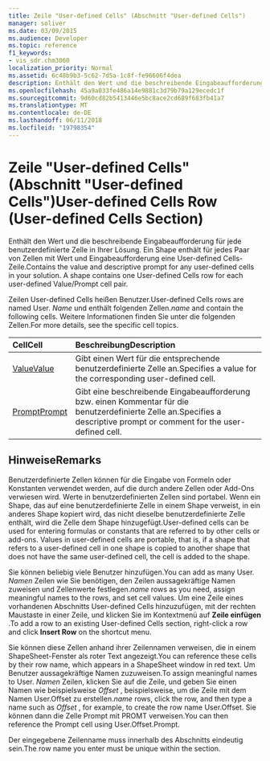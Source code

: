 ```yaml
---
title: Zeile "User-defined Cells" (Abschnitt "User-defined Cells")
manager: soliver
ms.date: 03/09/2015
ms.audience: Developer
ms.topic: reference
f1_keywords:
- vis_sdr.chm3060
localization_priority: Normal
ms.assetid: 6c48b9b3-5c62-7d5a-1c8f-fe96606f4dea
description: Enthält den Wert und die beschreibende Eingabeaufforderung für jede benutzerdefinierte Zelle in Ihrer Lösung. Ein Shape enthält für jedes Paar von Zellen mit Wert und Eingabeaufforderung eine User-defined Cells-Zeile.
ms.openlocfilehash: 45a9a033fe486a14e9881c3d79b79a129ecedc1f
ms.sourcegitcommit: 9d60cd82b5413446e5bc8ace2cd689f683fb41a7
ms.translationtype: MT
ms.contentlocale: de-DE
ms.lasthandoff: 06/11/2018
ms.locfileid: "19798354"
---
```

# <a name="user-defined-cells-row-user-defined-cells-section"></a><span data-ttu-id="328c5-104">Zeile "User-defined Cells" (Abschnitt "User-defined Cells")</span><span class="sxs-lookup"><span data-stu-id="328c5-104">User-defined Cells Row (User-defined Cells Section)</span></span>

<span data-ttu-id="328c5-p102">Enthält den Wert und die beschreibende Eingabeaufforderung für jede benutzerdefinierte Zelle in Ihrer Lösung. Ein Shape enthält für jedes Paar von Zellen mit Wert und Eingabeaufforderung eine User-defined Cells-Zeile.</span><span class="sxs-lookup"><span data-stu-id="328c5-p102">Contains the value and descriptive prompt for any user-defined cells in your solution. A shape contains one User-defined Cells row for each user-defined Value/Prompt cell pair.</span></span>
  
<span data-ttu-id="328c5-107">Zeilen User-defined Cells heißen Benutzer.</span><span class="sxs-lookup"><span data-stu-id="328c5-107">User-defined Cells rows are named User.</span></span> <span data-ttu-id="328c5-108">*Name* und enthält folgenden Zellen.</span><span class="sxs-lookup"><span data-stu-id="328c5-108">*name*  and contain the following cells.</span></span> <span data-ttu-id="328c5-109">Weitere Informationen finden Sie unter die folgenden Zellen.</span><span class="sxs-lookup"><span data-stu-id="328c5-109">For more details, see the specific cell topics.</span></span> 
  
|<span data-ttu-id="328c5-110">**Cell**</span><span class="sxs-lookup"><span data-stu-id="328c5-110">**Cell**</span></span>|<span data-ttu-id="328c5-111">**Beschreibung**</span><span class="sxs-lookup"><span data-stu-id="328c5-111">**Description**</span></span>|
|:-----|:-----|
|[<span data-ttu-id="328c5-112">Value</span><span class="sxs-lookup"><span data-stu-id="328c5-112">Value</span></span>](value-cell-user-defined-cells-section.md) <br/> |<span data-ttu-id="328c5-113">Gibt einen Wert für die entsprechende benutzerdefinierte Zelle an.</span><span class="sxs-lookup"><span data-stu-id="328c5-113">Specifies a value for the corresponding user-defined cell.</span></span>  <br/> |
|[<span data-ttu-id="328c5-114">Prompt</span><span class="sxs-lookup"><span data-stu-id="328c5-114">Prompt</span></span>](prompt-cell-user-defined-cells-section.md) <br/> |<span data-ttu-id="328c5-115">Gibt eine beschreibende Eingabeaufforderung bzw. einen Kommentar für die benutzerdefinierte Zelle an.</span><span class="sxs-lookup"><span data-stu-id="328c5-115">Specifies a descriptive prompt or comment for the user-defined cell.</span></span>  <br/> |
   
## <a name="remarks"></a><span data-ttu-id="328c5-116">Hinweise</span><span class="sxs-lookup"><span data-stu-id="328c5-116">Remarks</span></span>

<span data-ttu-id="328c5-p104">Benutzerdefinierte Zellen können für die Eingabe von Formeln oder Konstanten verwendet werden, auf die durch andere Zellen oder Add-Ons verwiesen wird. Werte in benutzerdefinierten Zellen sind portabel. Wenn ein Shape, das auf eine benutzerdefinierte Zelle in einem Shape verweist, in ein anderes Shape kopiert wird, das nicht dieselbe benutzerdefinierte Zelle enthält, wird die Zelle dem Shape hinzugefügt.</span><span class="sxs-lookup"><span data-stu-id="328c5-p104">User-defined cells can be used for entering formulas or constants that are referred to by other cells or add-ons. Values in user-defined cells are portable, that is, if a shape that refers to a user-defined cell in one shape is copied to another shape that does not have the same user-defined cell, the cell is added to the shape.</span></span>
  
 <span data-ttu-id="328c5-119">Sie können beliebig viele Benutzer hinzufügen.</span><span class="sxs-lookup"><span data-stu-id="328c5-119">You can add as many User.</span></span>  <span data-ttu-id="328c5-120">*Namen* Zeilen wie Sie benötigen, den Zeilen aussagekräftige Namen zuweisen und Zellenwerte festlegen.</span><span class="sxs-lookup"><span data-stu-id="328c5-120">*name*  rows as you need, assign meaningful names to the rows, and set cell values.</span></span> <span data-ttu-id="328c5-121">Um eine Zeile eines vorhandenen Abschnitts User-defined Cells hinzuzufügen, mit der rechten Maustaste in einer Zeile, und klicken Sie im Kontextmenü auf **Zeile einfügen** .</span><span class="sxs-lookup"><span data-stu-id="328c5-121">To add a row to an existing User-defined Cells section, right-click a row and click **Insert Row** on the shortcut menu.</span></span> 
  
<span data-ttu-id="328c5-122">Sie können diese Zellen anhand ihrer Zeilennamen verweisen, die in einem ShapeSheet-Fenster als roter Text angezeigt.</span><span class="sxs-lookup"><span data-stu-id="328c5-122">You can reference these cells by their row name, which appears in a ShapeSheet window in red text.</span></span> <span data-ttu-id="328c5-123">Um Benutzer aussagekräftige Namen zuzuweisen.</span><span class="sxs-lookup"><span data-stu-id="328c5-123">To assign meaningful names to User.</span></span> <span data-ttu-id="328c5-124">*Namen* Zeilen, klicken Sie auf die Zeile, und geben Sie einen Namen wie beispielsweise *Offset* , beispielsweise, um die Zeile mit dem Namen User.Offset zu erstellen.</span><span class="sxs-lookup"><span data-stu-id="328c5-124">*name*  rows, click the row, and then type a name such as  *Offset*  , for example, to create the row name User.Offset.</span></span> <span data-ttu-id="328c5-125">Sie können dann die Zelle Prompt mit PROMT verweisen.</span><span class="sxs-lookup"><span data-stu-id="328c5-125">You can then reference the Prompt cell using User.Offset.Prompt.</span></span> 
  
<span data-ttu-id="328c5-126">Der eingegebene Zeilenname muss innerhalb des Abschnitts eindeutig sein.</span><span class="sxs-lookup"><span data-stu-id="328c5-126">The row name you enter must be unique within the section.</span></span>
  

